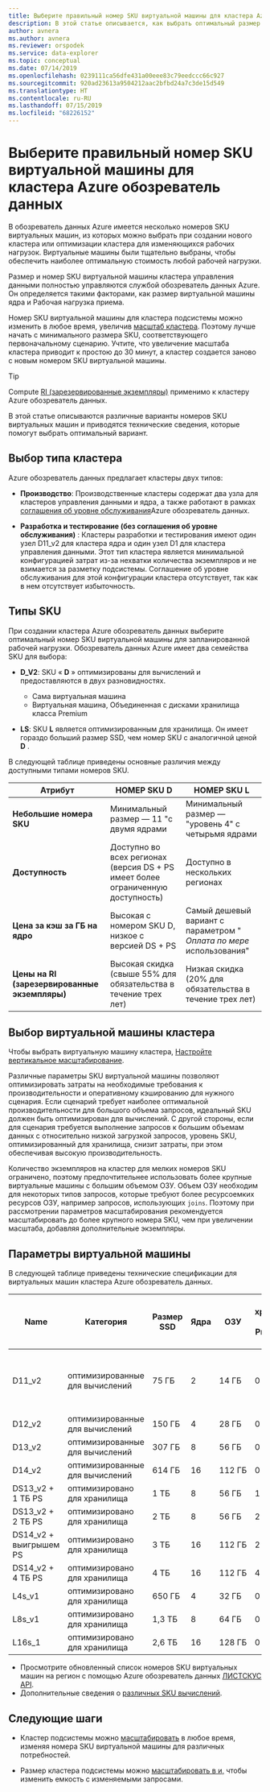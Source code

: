 ```yaml
---
title: Выберите правильный номер SKU виртуальной машины для кластера Azure обозреватель данных
description: В этой статье описывается, как выбрать оптимальный размер SKU для кластера Azure обозреватель данных.
author: avnera
ms.author: avnera
ms.reviewer: orspodek
ms.service: data-explorer
ms.topic: conceptual
ms.date: 07/14/2019
ms.openlocfilehash: 0239111ca56dfe431a00eee83c79eedccc66c927
ms.sourcegitcommit: 920ad23613a9504212aac2bfbd24a7c3de15d549
ms.translationtype: HT
ms.contentlocale: ru-RU
ms.lasthandoff: 07/15/2019
ms.locfileid: "68226152"
---
```

# <a name="select-the-correct-vm-sku-for-your-azure-data-explorer-cluster"></a>Выберите правильный номер SKU виртуальной машины для кластера Azure обозреватель данных 

В обозреватель данных Azure имеется несколько номеров SKU виртуальных машин, из которых можно выбрать при создании нового кластера или оптимизации кластера для изменяющихся рабочих нагрузок. Виртуальные машины были тщательно выбраны, чтобы обеспечить наиболее оптимальную стоимость любой рабочей нагрузки. 

Размер и номер SKU виртуальной машины кластера управления данными полностью управляются службой обозреватель данных Azure. Он определяется такими факторами, как размер виртуальной машины ядра и Рабочая нагрузка приема. 

Номер SKU виртуальной машины для кластера подсистемы можно изменить в любое время, увеличив [масштаб кластера](manage-cluster-vertical-scaling.md). Поэтому лучше начать с минимального размера SKU, соответствующего первоначальному сценарию. Учтите, что увеличение масштаба кластера приводит к простою до 30 минут, а кластер создается заново с новым номером SKU виртуальной машины.

> [!TIP]
> Compute [RI (зарезервированные экземпляры)](https://docs.microsoft.com/azure/virtual-machines/windows/prepay-reserved-vm-instances) применимо к кластеру Azure обозреватель данных.  

В этой статье описываются различные варианты номеров SKU виртуальных машин и приводятся технические сведения, которые помогут выбрать оптимальный вариант.

## <a name="select-the-cluster-type"></a>Выбор типа кластера

Azure обозреватель данных предлагает кластеры двух типов:

* **Производство**: Производственные кластеры содержат два узла для кластеров управления данными и ядра, а также работают в рамках [соглашения об уровне обслуживания](https://azure.microsoft.com/support/legal/sla/data-explorer/v1_0/)Azure обозреватель данных.

* **Разработка и тестирование (без соглашения об уровне обслуживания)** : Кластеры разработки и тестирования имеют один узел D11_v2 для кластера ядра и один узел D1 для кластера управления данными. Этот тип кластера является минимальной конфигурацией затрат из-за нехватки количества экземпляров и не взимается за разметку подсистемы. Соглашение об уровне обслуживания для этой конфигурации кластера отсутствует, так как в нем отсутствует избыточность.

## <a name="sku-types"></a>Типы SKU

При создании кластера Azure обозреватель данных выберите оптимальный номер  SKU виртуальной машины для запланированной рабочей нагрузки. Обозреватель данных Azure имеет два семейства SKU для выбора:

* **D_V2**: SKU « **D** » оптимизированы для вычислений и предоставляются в двух разновидностях.
    * Сама виртуальная машина
    * Виртуальная машина, Объединенная с дисками хранилища класса Premium

* **LS**: SKU **L** является оптимизированным для хранилища. Он имеет гораздо больший размер SSD, чем номер SKU с аналогичной ценой **D** .

В следующей таблице приведены основные различия между доступными типами номеров SKU.
 
|**Атрибут** | **НОМЕР SKU D** | **НОМЕР SKU L**
|---|---|---
|**Небольшие номера SKU**|Минимальный размер — 11 "с двумя ядрами|Минимальный размер — "уровень 4" с четырьмя ядрами
|**Доступность**|Доступно во всех регионах (версия DS + PS имеет более ограниченную доступность)|Доступно в нескольких регионах
|**Цена за кэш за ГБ на ядро**|Высокая с номером SKU D, низкое с версией DS + PS|Самый дешевый вариант с параметром " *Оплата по мере* использования"
|**Цены на RI (зарезервированные экземпляры)**|Высокая скидка (свыше 55% для обязательства в течение трех лет)|Низкая скидка (20% для обязательства в течение трех лет)  

## <a name="select-your-cluster-vm"></a>Выбор виртуальной машины кластера 

Чтобы выбрать виртуальную машину кластера, [Настройте вертикальное масштабирование](manage-cluster-vertical-scaling.md#configure-vertical-scaling). 

Различные параметры SKU виртуальной машины позволяют оптимизировать затраты на необходимые требования к производительности и оперативному кэшированию для нужного сценария. Если сценарий требует наиболее оптимальной производительности для большого объема запросов, идеальный SKU должен быть оптимизирован для вычислений. С другой стороны, если для сценария требуется выполнение запросов к большим объемам данных с относительно низкой загрузкой запросов, уровень SKU, оптимизированный для хранилища, снизит затраты, при этом обеспечивая высокую производительность.

Количество экземпляров на кластер для мелких номеров SKU ограничено, поэтому предпочтительнее использовать более крупные виртуальные машины с большим объемом ОЗУ. Объем ОЗУ необходим для некоторых типов запросов, которые требуют более ресурсоемких ресурсов ОЗУ, например запросов, использующих `joins`. Поэтому при рассмотрении параметров масштабирования рекомендуется масштабировать до более крупного номера SKU, чем при увеличении масштаба, добавляя дополнительные экземпляры.

## <a name="vm-options"></a>Параметры виртуальной машины

В следующей таблице приведены технические спецификации для виртуальных машин кластера Azure обозреватель данных.

|**Name**| **Категория** | **Размер SSD** | **Ядра** | **ОЗУ** | **Диски хранилища класса Premium (1 ТБ)**| **Минимальное число экземпляров на кластер** | **Максимальное число экземпляров на кластер**
|---|---|---|---|---|---|---|---
|D11_v2| оптимизированные для вычислений | 75 ГБ    | 2 | 14 ГБ | 0 | 1 | 8 (за исключением SKU для разработки и тестирования, где он равен 1)
|D12_v2| оптимизированные для вычислений | 150 ГБ   | 4 | 28 ГБ | 0 | 2 | 16
|D13_v2| оптимизированные для вычислений | 307 ГБ   | 8 | 56 ГБ | 0 | 2 | 1000
|D14_v2| оптимизированные для вычислений | 614 ГБ   | 16| 112 ГБ | 0 | 2 | 1000
|DS13_v2 + 1 ТБ PS| оптимизировано для хранилища | 1 TБ | 8 | 56 ГБ | 1 | 2 | 1000
|DS13_v2 + 2 ТБ PS| оптимизировано для хранилища | 2 ТБ | 8 | 56 ГБ | 2 | 2 | 1000
|DS14_v2 + выигрышем PS| оптимизировано для хранилища | 3 TБ | 16 | 112 ГБ | 2 | 2 | 1000
|DS14_v2 + 4 ТБ PS| оптимизировано для хранилища | 4 TБ | 16 | 112 ГБ | 4 | 2 | 1000
|L4s_v1| оптимизировано для хранилища | 650 ГБ | 4 | 32 ГБ | 0 | 2 | 16
|L8s_v1| оптимизировано для хранилища | 1,3 ТБ | 8 | 64 ГБ | 0 | 2 | 1000
|L16s_1| оптимизировано для хранилища | 2,6 ТБ | 16| 128 ГБ | 0 | 2 | 1000

* Просмотрите обновленный список номеров SKU виртуальных машин на регион с помощью Azure обозреватель данных [ЛИСТСКУС API](/dotnet/api/microsoft.azure.management.kusto.clustersoperationsextensions.listskus?view=azure-dotnet). 
* Дополнительные сведения о [различных SKU вычислений](/azure/virtual-machines/windows/sizes-compute). 

## <a name="next-steps"></a>Следующие шаги

* Кластер подсистемы можно [масштабировать](manage-cluster-vertical-scaling.md) в любое время, изменяя номера SKU виртуальной машины для различных потребностей. 

* Размер кластера подсистемы можно [масштабировать в и,](manage-cluster-horizontal-scaling.md) чтобы изменить емкость с изменяемыми запросами.

